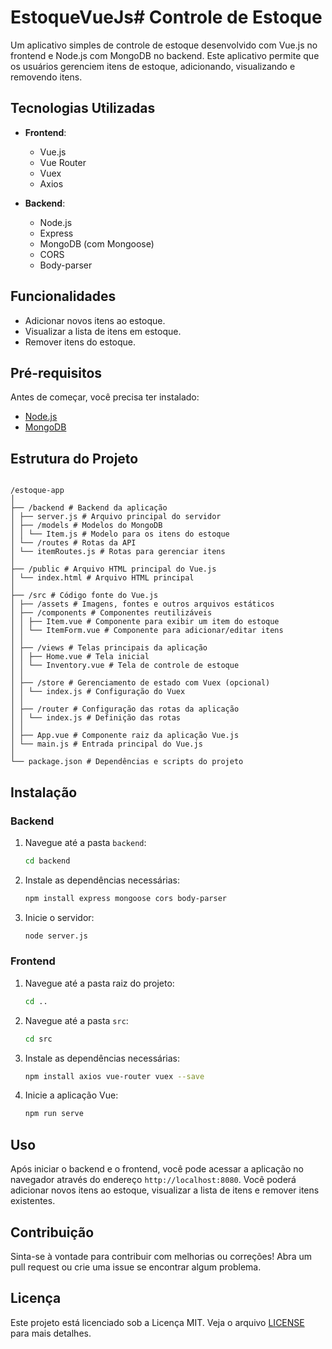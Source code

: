 # EstoqueVueJs# Controle de Estoque

Um aplicativo simples de controle de estoque desenvolvido com Vue.js no frontend e Node.js com MongoDB no backend. Este aplicativo permite que os usuários gerenciem itens de estoque, adicionando, visualizando e removendo itens.

## Tecnologias Utilizadas

- **Frontend**: 
  - Vue.js
  - Vue Router
  - Vuex
  - Axios

- **Backend**: 
  - Node.js
  - Express
  - MongoDB (com Mongoose)
  - CORS
  - Body-parser

## Funcionalidades

- Adicionar novos itens ao estoque.
- Visualizar a lista de itens em estoque.
- Remover itens do estoque.

## Pré-requisitos

Antes de começar, você precisa ter instalado:

- [Node.js](https://nodejs.org/)
- [MongoDB](https://www.mongodb.com/)

## Estrutura do Projeto

<code>
/estoque-app
│
├── /backend # Backend da aplicação
│ ├── server.js # Arquivo principal do servidor
│ ├── /models # Modelos do MongoDB
│ │ └── Item.js # Modelo para os itens do estoque
│ └── /routes # Rotas da API
│ └── itemRoutes.js # Rotas para gerenciar itens
│
├── /public # Arquivo HTML principal do Vue.js
│ └── index.html # Arquivo HTML principal
│
├── /src # Código fonte do Vue.js
│ ├── /assets # Imagens, fontes e outros arquivos estáticos
│ ├── /components # Componentes reutilizáveis
│ │ ├── Item.vue # Componente para exibir um item do estoque
│ │ └── ItemForm.vue # Componente para adicionar/editar itens
│ │
│ ├── /views # Telas principais da aplicação
│ │ ├── Home.vue # Tela inicial
│ │ └── Inventory.vue # Tela de controle de estoque
│ │
│ ├── /store # Gerenciamento de estado com Vuex (opcional)
│ │ └── index.js # Configuração do Vuex
│ │
│ ├── /router # Configuração das rotas da aplicação
│ │ └── index.js # Definição das rotas
│ │
│ ├── App.vue # Componente raiz da aplicação Vue.js
│ └── main.js # Entrada principal do Vue.js
│
└── package.json # Dependências e scripts do projeto
</code>

## Instalação

### Backend

1. Navegue até a pasta `backend`:

    ```bash
    cd backend
    ```

2. Instale as dependências necessárias:

    ```bash
    npm install express mongoose cors body-parser
    ```

3. Inicie o servidor:

    ```bash
    node server.js
    ```

### Frontend

1. Navegue até a pasta raiz do projeto:

    ```bash
    cd ..
    ```

2. Navegue até a pasta `src`:

    ```bash
    cd src
    ```

3. Instale as dependências necessárias:

    ```bash
    npm install axios vue-router vuex --save
    ```

4. Inicie a aplicação Vue:

    ```bash
    npm run serve
    ```

## Uso

Após iniciar o backend e o frontend, você pode acessar a aplicação no navegador através do endereço `http://localhost:8080`. Você poderá adicionar novos itens ao estoque, visualizar a lista de itens e remover itens existentes.

## Contribuição

Sinta-se à vontade para contribuir com melhorias ou correções! Abra um pull request ou crie uma issue se encontrar algum problema.

## Licença

Este projeto está licenciado sob a Licença MIT. Veja o arquivo [LICENSE](LICENSE) para mais detalhes.